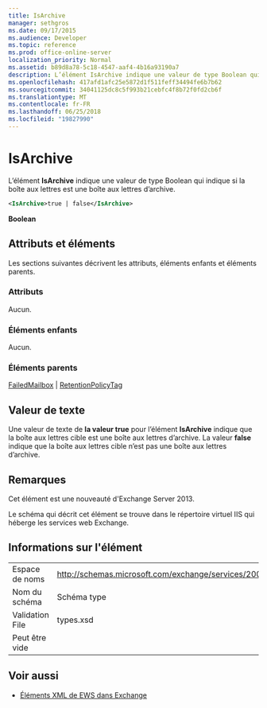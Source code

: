 ```yaml
---
title: IsArchive
manager: sethgros
ms.date: 09/17/2015
ms.audience: Developer
ms.topic: reference
ms.prod: office-online-server
localization_priority: Normal
ms.assetid: b89d8a78-5c18-4547-aaf4-4b16a93190a7
description: L’élément IsArchive indique une valeur de type Boolean qui indique si la boîte aux lettres est une boîte aux lettres d’archive.
ms.openlocfilehash: 417afd1afc25e5872d1f511feff34494fe6b7b62
ms.sourcegitcommit: 34041125dc8c5f993b21cebfc4f8b72f0fd2cb6f
ms.translationtype: MT
ms.contentlocale: fr-FR
ms.lasthandoff: 06/25/2018
ms.locfileid: "19827990"
---
```

# <a name="isarchive"></a>IsArchive

L’élément **IsArchive** indique une valeur de type Boolean qui indique si la boîte aux lettres est une boîte aux lettres d’archive. 
  
```XML
<IsArchive>true | false</IsArchive>
```

 **Boolean**
## <a name="attributes-and-elements"></a>Attributs et éléments

Les sections suivantes décrivent les attributs, éléments enfants et éléments parents.
  
### <a name="attributes"></a>Attributs

Aucun.
  
### <a name="child-elements"></a>Éléments enfants

Aucun.
  
### <a name="parent-elements"></a>Éléments parents

[FailedMailbox](failedmailbox.md) | [RetentionPolicyTag](retentionpolicytag.md)
  
## <a name="text-value"></a>Valeur de texte

Une valeur de texte de **la valeur true** pour l’élément **IsArchive** indique que la boîte aux lettres cible est une boîte aux lettres d’archive. La valeur **false** indique que la boîte aux lettres cible n’est pas une boîte aux lettres d’archive. 
  
## <a name="remarks"></a>Remarques

Cet élément est une nouveauté d'Exchange Server 2013.
  
Le schéma qui décrit cet élément se trouve dans le répertoire virtuel IIS qui héberge les services web Exchange.
  
## <a name="element-information"></a>Informations sur l'élément

|||
|:-----|:-----|
|Espace de noms  <br/> |http://schemas.microsoft.com/exchange/services/2006/types  <br/> |
|Nom du schéma  <br/> |Schéma type  <br/> |
|Validation File  <br/> |types.xsd  <br/> |
|Peut être vide  <br/> ||
   
## <a name="see-also"></a>Voir aussi



- [Éléments XML de EWS dans Exchange](ews-xml-elements-in-exchange.md)

